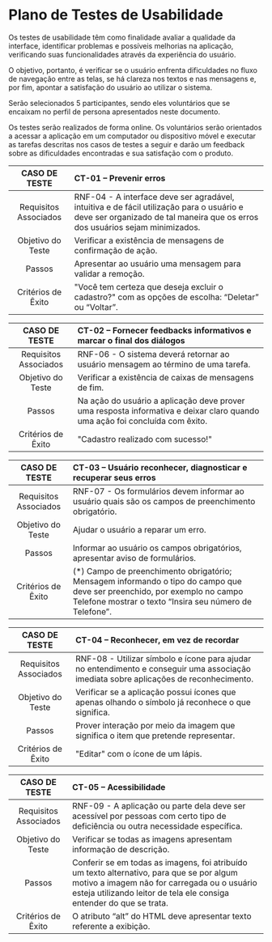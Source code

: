 # Plano de Testes de Usabilidade

Os testes de usabilidade têm como finalidade avaliar a qualidade da interface, identificar problemas e possíveis melhorias na aplicação, verificando suas funcionalidades através da experiência do usuário.

O objetivo, portanto, é verificar se o usuário enfrenta dificuldades no fluxo de navegação entre as telas, se há clareza nos textos e nas mensagens e, por fim, apontar a satisfação do usuário ao utilizar o sistema.  

Serão selecionados 5 participantes, sendo eles voluntários que se encaixam no perfil de persona apresentados neste documento.

Os testes serão realizados de forma online. Os voluntários serão orientados a acessar a aplicação em um computador ou dispositivo móvel e executar as tarefas descritas nos casos de testes a seguir e darão um feedback sobre as dificuldades encontradas e sua satisfação com o produto.

|CASO DE TESTE| CT-01 – Prevenir erros |
| :--------------------: | :------------------------------------ |
| Requisitos Associados | RNF-04 - A interface deve ser agradável, intuitiva e de fácil utilização para o usuário e deve ser organizado de tal maneira que os erros dos usuários sejam minimizados.  |
| Objetivo do Teste | Verificar a existência de mensagens de confirmação de ação.  |
| Passos | Apresentar ao usuário uma mensagem para validar a remoção.  |
| Critérios de Êxito |"Você tem certeza que deseja excluir o cadastro?" com as opções de escolha: “Deletar” ou “Voltar”. |

|CASO DE TESTE| CT-02 – Fornecer feedbacks informativos e marcar o final dos diálogos |
| :--------------------: | :------------------------------------ |
| Requisitos Associados | RNF-06 - O sistema deverá retornar ao usuário mensagem ao término de uma tarefa.  |
| Objetivo do Teste | Verificar a existência de caixas de mensagens de fim.  |
| Passos | Na ação do usuário a aplicação deve prover uma resposta informativa e deixar claro quando uma ação foi concluída com êxito. |
| Critérios de Êxito | "Cadastro realizado com sucesso!" |

|CASO DE TESTE| CT-03 – Usuário reconhecer, diagnosticar e recuperar seus erros  |
| :--------------------: | :------------------------------------ |
| Requisitos Associados | RNF-07 - Os formulários devem informar ao usuário quais são os campos de preenchimento obrigatório.  |
| Objetivo do Teste | Ajudar o usuário a reparar um erro.  |
| Passos | Informar ao usuário os campos obrigatórios, apresentar aviso de formulários. |
| Critérios de Êxito | (*) Campo de preenchimento obrigatório; Mensagem informando o tipo do campo que deve ser preenchido, por exemplo no campo Telefone mostrar o texto “Insira seu número de Telefone”. |

|CASO DE TESTE| CT-04 – Reconhecer, em vez de recordar  |
| :--------------------: | :------------------------------------ |
| Requisitos Associados | RNF-08 - Utilizar símbolo e ícone para ajudar no entendimento e conseguir uma associação imediata sobre aplicações de reconhecimento.  |
| Objetivo do Teste | Verificar se a aplicação possui ícones que apenas olhando o símbolo já reconhece o que significa.  |
| Passos | Prover interação por meio da imagem que significa o item que pretende representar. |
| Critérios de Êxito | "Editar" com o ícone de um lápis. |

|CASO DE TESTE| CT-05 – Acessibilidade  |
| :--------------------: | :------------------------------------ |
| Requisitos Associados | RNF-09 - A aplicação ou parte dela deve ser acessível por pessoas com certo tipo de deficiência ou outra necessidade específica.  |
| Objetivo do Teste | Verificar se todas as imagens apresentam informação de descrição.  |
| Passos | Conferir se em todas as imagens, foi atribuído um texto alternativo, para que se por algum motivo a imagem não for carregada ou o usuário esteja utilizando leitor de tela ele consiga entender do que se trata. |
| Critérios de Êxito | O atributo “alt” do HTML deve apresentar texto referente a exibição. |
